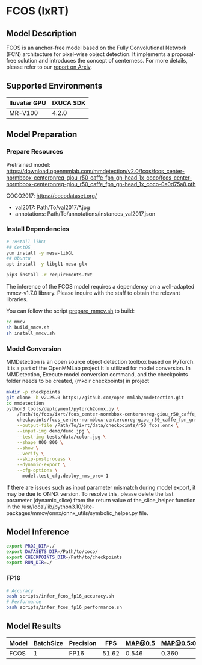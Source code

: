 # FCOS (IxRT)

## Model Description

FCOS is an anchor-free model based on the Fully Convolutional Network (FCN) architecture for pixel-wise object detection. It implements a proposal-free solution and introduces the concept of centerness.
For more details, please refer to our [report on Arxiv](https://arxiv.org/abs/1904.01355).

## Supported Environments

| Iluvatar GPU | IXUCA SDK |
|--------------|-----------|
| MR-V100      | 4.2.0     |

## Model Preparation

### Prepare Resources

Pretrained model: <https://download.openmmlab.com/mmdetection/v2.0/fcos/fcos_center-normbbox-centeronreg-giou_r50_caffe_fpn_gn-head_1x_coco/fcos_center-normbbox-centeronreg-giou_r50_caffe_fpn_gn-head_1x_coco-0a0d75a8.pth>

COCO2017: <https://cocodataset.org/>

- val2017: Path/To/val2017/*.jpg
- annotations: Path/To/annotations/instances_val2017.json

### Install Dependencies

```bash
# Install libGL
## CentOS
yum install -y mesa-libGL
## Ubuntu
apt install -y libgl1-mesa-glx

pip3 install -r requirements.txt
```

The inference of the FCOS model requires a dependency on a well-adapted mmcv-v1.7.0 library. Please inquire with the staff to obtain the relevant libraries.

You can follow the script [prepare_mmcv.sh](https://gitee.com/deep-spark/deepsparkhub/blob/master/toolbox/MMDetection/prepare_mmcv.sh) to build:

```bash
cd mmcv
sh build_mmcv.sh
sh install_mmcv.sh
```

### Model Conversion

MMDetection is an open source object detection toolbox based on PyTorch. It is a part of the OpenMMLab project.It is utilized for model conversion. In MMDetection, Execute model conversion command, and the checkpoints folder needs to be created, (mkdir checkpoints) in project

```bash
mkdir -p checkpoints
git clone -b v2.25.0 https://github.com/open-mmlab/mmdetection.git
cd mmdetection
python3 tools/deployment/pytorch2onnx.py \
    /Path/to/fcos/ixrt/fcos_center-normbbox-centeronreg-giou_r50_caffe_fpn_gn-head_1x_coco.py \
    checkpoints/fcos_center-normbbox-centeronreg-giou_r50_caffe_fpn_gn-head_1x_coco-0a0d75a8.pth \
    --output-file /Path/To/ixrt/data/checkpoints/r50_fcos.onnx \
    --input-img demo/demo.jpg \
    --test-img tests/data/color.jpg \
    --shape 800 800 \
    --show \
    --verify \
    --skip-postprocess \
    --dynamic-export \
    --cfg-options \
      model.test_cfg.deploy_nms_pre=-1
```

If there are issues such as input parameter mismatch during model export, it may be due to ONNX version. To resolve this, please delete the last parameter (dynamic_slice) from the return value of the_slice_helper function in the /usr/local/lib/python3.10/site-packages/mmcv/onnx/onnx_utils/symbolic_helper.py file.

## Model Inference

```bash
export PROJ_DIR=./
export DATASETS_DIR=/Path/to/coco/
export CHECKPOINTS_DIR=/Path/to/checkpoints
export RUN_DIR=./
```

### FP16

```bash
# Accuracy
bash scripts/infer_fcos_fp16_accuracy.sh
# Performance
bash scripts/infer_fcos_fp16_performance.sh
```

## Model Results

| Model | BatchSize | Precision | FPS   | MAP@0.5 | MAP@0.5:0.95 |
| ----- | --------- | --------- | ----- | ------- | ------------ |
| FCOS  | 1         | FP16      | 51.62 | 0.546   | 0.360        |
